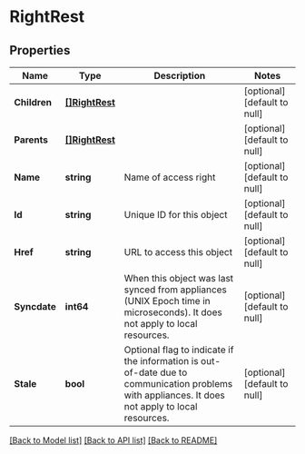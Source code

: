 # RightRest

## Properties
Name | Type | Description | Notes
------------ | ------------- | ------------- | -------------
**Children** | [**[]RightRest**](RightRest.md) |  | [optional] [default to null]
**Parents** | [**[]RightRest**](RightRest.md) |  | [optional] [default to null]
**Name** | **string** | Name of access right | [optional] [default to null]
**Id** | **string** | Unique ID for this object | [optional] [default to null]
**Href** | **string** | URL to access this object | [optional] [default to null]
**Syncdate** | **int64** | When this object was last synced from appliances (UNIX Epoch time in microseconds). It does not apply to local resources. | [optional] [default to null]
**Stale** | **bool** | Optional flag to indicate if the information is out-of-date due to communication problems with appliances. It does not apply to local resources. | [optional] [default to null]

[[Back to Model list]](../README.md#documentation-for-models) [[Back to API list]](../README.md#documentation-for-api-endpoints) [[Back to README]](../README.md)

